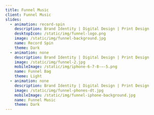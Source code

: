 ```yaml
---
title: Funnel Music
client: Funnel Music
slides:
  - animation: record-spin
    description: Brand Identity | Digital Design | Print Design
    desktopIcon: /static/img/funnel-logo.png
    image: /static/img/funnel-background.jpg
    name: Record Spin
    theme: Dark
  - animation: none
    description: Brand Identity | Digital Design | Print Design
    image: /static/img/funnel-2.jpg
    mobileImage: /static/img/iphone-6-7-8-–-5.png
    name: Funnel Bag
    theme: Light
  - animation: none
    description: Brand Identity | Digital Design | Print Design
    image: /static/img/funnel-phones-dt.jpg
    mobileImage: /static/img/funnel-iphone-background.jpg
    name: Funnel Music
    theme: Dark
---
```


